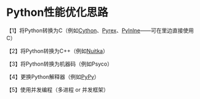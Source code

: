 # Python性能优化思路
【1】将Python转换为C（例如[Cython](http://cython.org/)、[Pyrex](http://www.cosc.canterbury.ac.nz/greg.ewing/python/Pyrex/)、[Pylnlne](http://pyinline.sourceforge.net/)——可在里边直接使用C）

【2】将Python转换为C++（例如[Nuitka](http://nuitka.net/)）

【3】将Python转换为机器码（例如Psyco）

【4】更换Python解释器（例如[PyPy](http://pypy.org/)）

【5】使用并发编程（多进程 or 并发框架）

